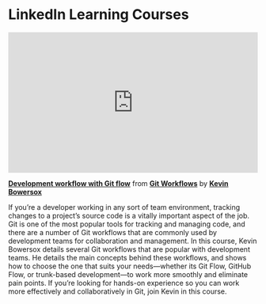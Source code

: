 <h1>LinkedIn Learning Courses</h1>

<div style="position:relative;height:0;padding-bottom:56.25%"><iframe width="640" height="360" src="https://www.linkedin.com/learning/embed/git-workflows/development-workflow-with-git-flow?autoplay=false&claim=AQFlQTh8sXhpuAAAAYZMZKiZXSLumM2N7E2yL7i2joTtlYlY8f9lB5UeNTZJVpuj4JAcEnOmm-29--4TEzrhGeDjUh4uChbdHJYIb-tFbLsXnthAxwN3qxMINOlm1Aenxx33I20hAUBaHmN7MHdyljUozn169xJ03V_46zJAZ5uucwpPJgw4HjztVZtWqqOImVRUmHXU5CFE1QFQ6yahHjSx-fIIH3e4GXX-HGx5YJI2-5E8itBhjVeKaMYwBVFcRzi6XuNQOHkIMYZUuTCBspngxpy7iXELvaGc6PIAbaBOCW_EQKoLl-x3mW67I6XFi7fKjoj6f7XzVn_whnUaFe5S0ngeu0Zlrp831zxmLrr8B5lxEMepO3TcYyR_URBr5RlxTSAlTcaUBaQkz-iQP2hzvUKyVvb7trf2IhYnjQoOpco7GsWy_a--0clW0V-HSd1baalSfu2ckJaUwZhc0tDk4sQ1uQC8jqlNo3R1DGOQiv0_KFtwvNbfQkl7GIH6x48h1F0sHPrbWSdT_XRcV0IkuYESbGJnasTcaQ8fdALDFSCkI_1NFV2kSoecOLto3NKJGXsNflOIw0Cq4feEpEZT9uAN_3zAPb-RD4mXmH943IgXdZsmCkYB2yM2h7YvcgZeEKjrXJNMZGVLEtYFPIWX88NIYsSa0_KK-AMT8NjAyG2sEhRvC26s_pBai5hkJO3JOax1TJh5VRmN9yw83EI1DoTRsT-voUUx3LNbD9ZJamhGiC9V-x6OUTdTg5r8jW0BhfII1voMG9F00UKHGy8RXx_DRNZjEHzkfIWLMHZkRssJZwu0BEaPj7P4JvVcprfAGjl_QF2PcG7BcAuzJXoI7dgStjNyWm80_yEum9FU7cCKFYUtmhq-MuWpE0H9gFJaLP5IgaHpN9YsBM55tbjVaEBboD3LlASheZu22jGdlNa98lD42iek9sZPgAOd5vbv8VR5DM215HPkCQAFXvvPMhGzixX_leCBoPS5w3g6PKRdvNRTJrxX0qK_7SSETKtDXqa7xLueSYLxmpHUQAMiV8PvPXbK1XTBfcN7J74MluCOHdSYxoXg4MhIam2k_-_5G7xh8g7BmyObZV88dpr3YzJ9tM9aSREwreHOmUwVY05si3a4-HGoLZlQRiSmzLcQhKZktB3wCjDYusi_r6UwnyehwTT0nlU&lipi=urn%3Ali%3Apage%3Ad_learning_content%3BTH%2BvzB01QQqm0QkHr9MtVg%3D%3D&licu" mozallowfullscreen="true" webkitallowfullscreen="true" allowfullscreen="true" frameborder="0" style="position:absolute;width:100%;height:100%;left:0"></iframe></div><p><strong><a href="https://www.linkedin.com/learning/git-workflows/development-workflow-with-git-flow?trk=embed_lil">Development workflow with Git flow</a></strong> from <strong><a href="https://www.linkedin.com/learning/git-workflows?trk=embed_lil">Git Workflows</a></strong> by <strong><a href="https://www.linkedin.com/learning/instructors/kevin-bowersox?trk=embed_lil">Kevin Bowersox</a></strong></p>

If you’re a developer working in any sort of team environment, tracking changes to a project’s source code is a vitally important aspect of the job. Git is one of the most popular tools for tracking and managing code, and there are a number of Git workflows that are commonly used by development teams for collaboration and management. In this course, Kevin Bowersox details several Git workflows that are popular with development teams. He details the main concepts behind these workflows, and shows how to choose the one that suits your needs—whether its Git Flow, GitHub Flow, or trunk-based development—to work more smoothly and eliminate pain points. If you’re looking for hands-on experience so you can work more effectively and collaboratively in Git, join Kevin in this course.
